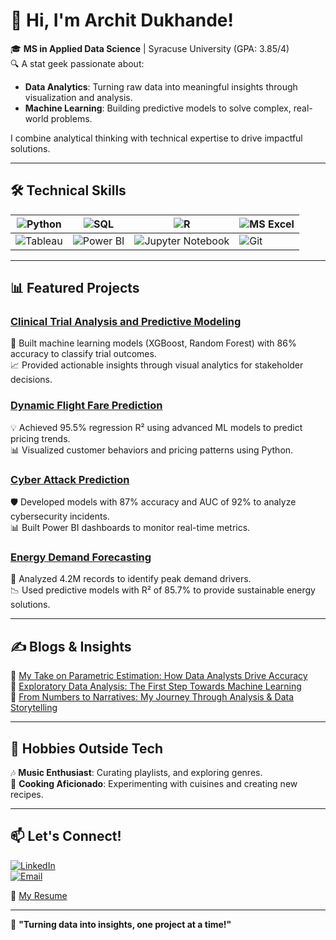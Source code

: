 # 👋 Hi, I'm Archit Dukhande!

🎓 **MS in Applied Data Science** | Syracuse University (GPA: 3.85/4)  
🔍 A stat geek passionate about:

- **Data Analytics**: Turning raw data into meaningful insights through visualization and analysis.  
- **Machine Learning**: Building predictive models to solve complex, real-world problems.

I combine analytical thinking with technical expertise to drive impactful solutions.

---

## 🛠️ Technical Skills  
| ![Python](https://img.shields.io/badge/Python-3776AB?style=for-the-badge&logo=python&logoColor=white) | ![SQL](https://img.shields.io/badge/SQL-4479A1?style=for-the-badge&logo=amazon-dynamodb&logoColor=white) | ![R](https://img.shields.io/badge/R-276DC3?style=for-the-badge&logo=r&logoColor=white) | ![MS Excel](https://img.shields.io/badge/MS_Excel-217346?style=for-the-badge&logo=microsoft-excel&logoColor=white) |  
|---|---|---|---|  
| ![Tableau](https://img.shields.io/badge/Tableau-E97627?style=for-the-badge&logo=tableau&logoColor=white) | ![Power BI](https://img.shields.io/badge/Power_BI-F2C811?style=for-the-badge&logo=power-bi&logoColor=black) | ![Jupyter Notebook](https://img.shields.io/badge/Jupyter-F37626?style=for-the-badge&logo=jupyter&logoColor=white) | ![Git](https://img.shields.io/badge/Git-F05032?style=for-the-badge&logo=git&logoColor=white) |

---

## 📊 Featured Projects  

### [Clinical Trial Analysis and Predictive Modeling](https://github.com/ArchitDukhande/Clinical-Trial-Analysis-and-Predictive-Modeling)  
🎯 Built machine learning models (XGBoost, Random Forest) with 86% accuracy to classify trial outcomes.  
📈 Provided actionable insights through visual analytics for stakeholder decisions.  

### [Dynamic Flight Fare Prediction](https://github.com/ArchitDukhande/Dynamic-Flight-Fare-Prediction)  
💡 Achieved 95.5% regression R² using advanced ML models to predict pricing trends.  
📊 Visualized customer behaviors and pricing patterns using Python.  

### [Cyber Attack Prediction](https://github.com/ArchitDukhande/CyberPulse-Predictive-Threat-Detection)  
🛡️ Developed models with 87% accuracy and AUC of 92% to analyze cybersecurity incidents.  
📊 Built Power BI dashboards to monitor real-time metrics.  

### [Energy Demand Forecasting](https://github.com/ArchitDukhande/Energy-Consumption-Prediction-using-Shiny-R)  
🔋 Analyzed 4.2M records to identify peak demand drivers.  
📉 Used predictive models with R² of 85.7% to provide sustainable energy solutions.  

---

## ✍️ Blogs & Insights  

📌 [My Take on Parametric Estimation: How Data Analysts Drive Accuracy](https://www.linkedin.com/pulse/my-take-parametric-estimation-how-data-analysts-drive-archit-dukhande-p6r4f/?trackingId=I1LjV3uLr%2FNEK85uWD%2BXDw%3D%3D)  
📌 [Exploratory Data Analysis: The First Step Towards Machine Learning](https://www.linkedin.com/pulse/exploratory-data-analysis-first-step-towards-machine-archit-dukhande-xlnxf/?trackingId=oByhHIWRQr7UMXW9WiXBbg%3D%3D)  
📌 [From Numbers to Narratives: My Journey Through Analysis & Data Storytelling](https://www.linkedin.com/pulse/from-numbers-narratives-my-journey-through-analysis-data-dukhande-3e19f/?trackingId=k3QivIU5KERd293JuwtQ%2Bg%3D%3D)  

---

## 🎵 Hobbies Outside Tech  
🎶 **Music Enthusiast**: Curating playlists, and exploring genres.  
🍳 **Cooking Aficionado**: Experimenting with cuisines and creating new recipes.  

---

## 📫 Let's Connect!  
[![LinkedIn](https://img.shields.io/badge/LinkedIn-0A66C2?style=for-the-badge&logo=linkedin&logoColor=white)](https://www.linkedin.com/in/archit-dukhande/)  
[![Email](https://img.shields.io/badge/Email-D14836?style=for-the-badge&logo=gmail&logoColor=white)](mailto:adukhand@syr.edu)  

📄 [My Resume](Archit_Dukhande_GradDS.pdf)

---

🚀 **"Turning data into insights, one project at a time!"**
